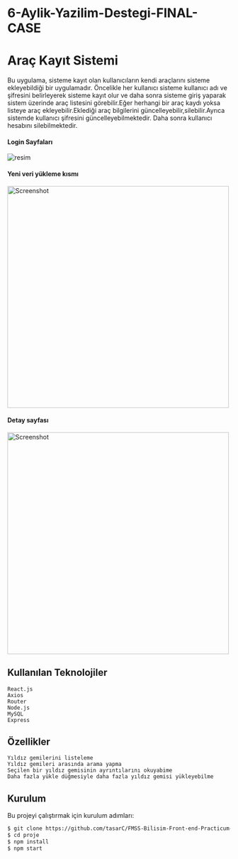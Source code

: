 # 6-Aylik-Yazilim-Destegi-FINAL-CASE
# Araç Kayıt Sistemi


 Bu uygulama, sisteme kayıt olan kullanıcıların kendi araçlarını sisteme ekleyebildiği bir uygulamadır. Öncelikle her kullanıcı sisteme kullanıcı adı ve şifresini belirleyerek sisteme kayıt olur ve daha sonra sisteme giriş yaparak sistem üzerinde araç  listesini görebilir.Eğer herhangi bir araç kaydı yoksa listeye araç ekleyebilir.Eklediği araç bilgilerini güncelleyebilir,silebilir.Ayrıca  sistemde kullanıcı şifresini güncelleyebilmektedir. Daha sonra kullanıcı hesabını silebilmektedir.
 
 #### Login Sayfaları
![resim](https://github.com/tasarC/6-Aylik-Yazilim-Destegi-FINAL-CASE/assets/81915186/f90c2990-846d-424e-8d17-262b8b3e8022)



#### Yeni veri yükleme kısmı
<img src="https://user-images.githubusercontent.com/81915186/235326800-d4468908-70c7-41c6-9f7f-6f58bcec978f.png" alt="Screenshot" width="500">

#### Detay sayfası
<img src="https://user-images.githubusercontent.com/81915186/235326811-9db64ff0-8fc9-490f-b7d0-c57ed346d14e.png" alt="Screenshot" width="500">

## Kullanılan Teknolojiler

    React.js
    Axios
    Router
    Node.js
    MySQL
    Express
    
    
## Özellikler

    Yıldız gemilerini listeleme
    Yıldız gemileri arasında arama yapma
    Seçilen bir yıldız gemisinin ayrıntılarını okuyabime
    Daha fazla yükle düğmesiyle daha fazla yıldız gemisi yükleyebilme 

## Kurulum

Bu projeyi çalıştırmak için kurulum adımları:

```sh
$ git clone https://github.com/tasarC/FMSS-Bilisim-Front-end-Practicum-FINAL-CASE.git
$ cd proje
$ npm install
$ npm start



